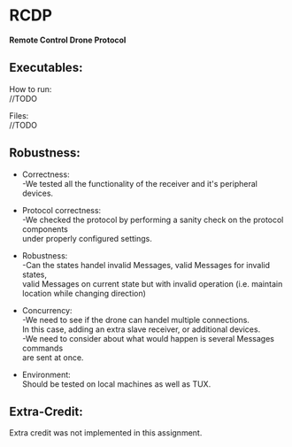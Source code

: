 # RCDP
**Remote Control Drone Protocol**

Executables: <br/>
------------------

How to run: <br/>
//TODO

Files: <br/>
//TODO

Robustness: <br/>
------------------
- Correctness: <br/>
 -We tested all the functionality of the receiver and it's peripheral devices. 

- Protocol correctness: <br/>
 -We checked the protocol by performing a sanity check on the protocol components <br/>
 under properly configured settings. 

- Robustness: <br/>
 -Can the states handel invalid Messages, valid Messages for invalid states, <br/>
valid Messages on current state but with invalid operation (i.e. maintain location while changing direction)  

- Concurrency: <br/>
 -We need to see if the drone can handel multiple connections. <br/>
In this case, adding an extra slave receiver, or additional devices. <br/>
 -We need to consider about what would happen is several Messages commands<br/>
 are sent at once. 

- Environment: <br/>
Should be tested on local machines as well as TUX.


Extra-Credit: <br/>
------------------
Extra credit was not implemented in this assignment.


